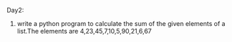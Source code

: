 Day2:
1) write a python program to calculate the sum of the given elements of a list.The elements are 4,23,45,7,10,5,90,21,6,67
